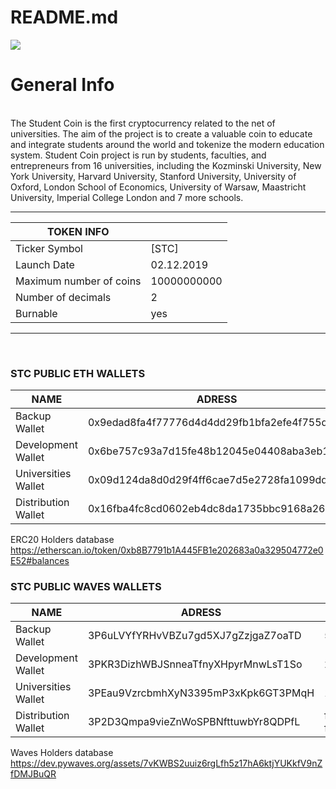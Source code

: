 
# README.md
![](https://uploads-ssl.webflow.com/5f3ad4a42c09d0a40a00f028/5f6e0ce6112156096b2689c4_Screenshot_2020-09-25%205f6c95357d5b80325337c295_STC%20Whitepaper%20pdf.png)










General Info
=============
<br>
The Student Coin is the first cryptocurrency related to the net of universities. The aim of the project is to create a valuable coin to educate and integrate students around the world and tokenize the modern education system. Student Coin project is run by students, faculties, and entrepreneurs from 16 universities, including the Kozminski University, New York University, Harvard University, Stanford University, University of Oxford, London School of Economics, University of Warsaw, Maastricht University, Imperial College London and 7 more schools.
<br>

--------


|  TOKEN INFO |   |
| ------------ | ------------ |
|  Ticker Symbol | [STC] |
|  Launch Date| 02.12.2019 |
|  Maximum number of coins | 10000000000 |
|  Number of decimals | 2 |
|  Burnable | yes |

--------
<br>

### STC PUBLIC ETH WALLETS
|NAME|ADRESS|#%|
|--|--|--|
|Backup Wallet|0x9edad8fa4f77776d4d4dd29fb1bfa2efe4f755d8|52,00%|
|Development Wallet|0x6be757c93a7d15fe48b12045e04408aba3eb11f7|24,00%|
|Universities Wallet|0x09d124da8d0d29f4ff6cae7d5e2728fa1099dd46|17,00%|
|Distribution Wallet|0x16fba4fc8cd0602eb4dc8da1735bbc9168a26268|free float|

ERC20 Holders database
https://etherscan.io/token/0xb8B7791b1A445FB1e202683a0a329504772e0E52#balances


### STC PUBLIC WAVES WALLETS
|NAME|ADRESS|#%|
|--|--|--|
|Backup Wallet|3P6uLVYfYRHvVBZu7gd5XJ7gZzjgaZ7oaTD|52,00%|
|Development Wallet|3PKR3DizhWBJSnneaTfnyXHpyrMnwLsT1So|24,00%|
|Universities Wallet|3PEau9VzrcbmhXyN3395mP3xKpk6GT3PMqH|17,00%|
|Distribution Wallet|3P2D3Qmpa9vieZnWoSPBNfttuwbYr8QDPfL|free float|

Waves Holders database
https://dev.pywaves.org/assets/7vKWBS2uuiz6rgLfh5z17hA6ktjYUKkfV9nZfDMJBuQR








